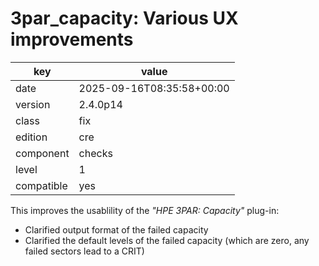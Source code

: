 [//]: # (werk v2)
# 3par_capacity: Various UX improvements

key        | value
---------- | ---
date       | 2025-09-16T08:35:58+00:00
version    | 2.4.0p14
class      | fix
edition    | cre
component  | checks
level      | 1
compatible | yes

This improves the usablility of the _"HPE 3PAR: Capacity"_ plug-in:

 * Clarified output format of the failed capacity
 * Clarified the default levels of the failed capacity
   (which are zero, any failed sectors lead to a CRIT)

